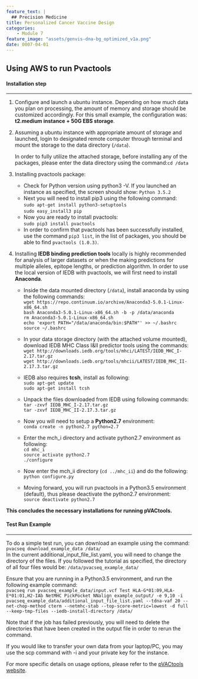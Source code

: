 ```yaml
---
feature_text: |
  ## Precision Medicine
title: Personalized Cancer Vaccine Design
categories:
    - Module 7
feature_image: "assets/genvis-dna-bg_optimized_v1a.png"
date: 0007-04-01
---
```


## Using AWS to run Pvactools 

#### **Installation step**
_____________________

1. Configure and launch a ubuntu instance. Depending on how much data you plan on processing, the amount of memory and storage should be customized accordingly. For this small example, the configuration was: **t2.medium instance + 50G EBS storage**. 

2. Assuming a ubuntu instance with appropriate amount of storage and launched, login to designated remote computer through terminal and mount the storage to the data directory (`/data`).

    In order to fully utilize the attached storage, before installing any of the packages, please enter the data directory using the command:`cd /data`  

3. Installing pvactools package:

    * Check for Python version using python3 -V. If you launched an instance as specified, the screen should show:
    `Python 3.5.2`  
    * Next you will need to install pip3 using the following command:  
    `sudo apt-get install python3-setuptools`  
    `sudo easy_install3 pip`  
    * Now you are ready to install pvactools:  
    `sudo pip3 install pvactools`  
    * In order to confirm that pvactools has been successfully installed, use the command `pip3 list`, in the list of packages, you should be able to find `pvactools (1.0.3)`.  

4. Installing **IEDB binding prediction tools** locally is highly recommended for analysis of larger datasets or when the making predictions for multiple alleles, epitope lengths, or prediction algorithm. In order to use the local version of IEDB with pvactools, we will first need to install **Anaconda**.  
    * Inside the data mounted directory (`/data`), install anaconda by using the following commands:  
    `wget https://repo.continuum.io/archive/Anaconda3-5.0.1-Linux-x86_64.sh`  
    `bash Anaconda3-5.0.1-Linux-x86_64.sh -b -p /data/anaconda`  
    `rm Anaconda3-5.0.1-Linux-x86_64.sh`  
    `echo 'export PATH="/data/anaconda/bin:$PATH"' >> ~/.bashrc`  
    `source ~/.bashrc`

    * In your data storage directory (with the attached volume mounted), download IEDB MHC Class I&II predictor tools using the commands:  
    `wget http://downloads.iedb.org/tools/mhci/LATEST/IEDB_MHC_I-2.17.tar.gz`  
    `wget http://downloads.iedb.org/tools/mhcii/LATEST/IEDB_MHC_II-2.17.3.tar.gz`  

    * IEDB also requires **tcsh**, install as following:  
    `sudo apt-get update`  
    `sudo apt-get install tcsh`  

    * Unpack the files downloaded from IEDB using following commands:  
    `tar -zxvf IEDB_MHC_I-2.17.tar.gz`  
    `tar -zxvf IEDB_MHC_II-2.17.3.tar.gz`  

    * Now you will need to setup a **Python2.7** environment:  
    `conda create -n python2.7 python=2.7`  

    * Enter the mch_i directory and activate python2.7 environment as following:  
    `cd mhc_i`  
    `source activate python2.7`  
    `./configure`  

    * Now enter the mch_ii directory (`cd ../mhc_ii`) and do the following:  
    `python configure.py`  

    * Moving forward, you will run pvactools in a Python3.5 environment (default), thus please deactivate the python2.7 environment:  
    `source deactivate python2.7`

**This concludes the necessary installations for running pVACtools.**

#### **Test Run Example**
__________________________  
To do a simple test run, you can download an example using the command:  
    `pvacseq download_example_data /data/`  
    In the current additional_input_file_list.yaml, you will need to change the directory of the files. If you followed the tutorial as specified, the directory of all four files would be: `/data/pvacseq_example_data/`  

Ensure that you are running in a Python3.5 environment, and run the following example command:  
    `pvacseq run pvacseq_example_data/input.vcf Test HLA-G*01:09,HLA-E*01:01,H2-IAb NetMHC PickPocket NNalign example_output/ -e 9,10 -i pvacseq_example_data/additional_input_file_list.yaml --tdna-vaf 20 --net-chop-method cterm --netmhc-stab --top-score-metric=lowest -d full --keep-tmp-files --iedb-install-directory /data/`  

Note that if the job has failed previously, you will need to delete the directories that have been created in the output file in order to rerun the command.  

If you would like to transfer your own data from your laptop/PC, you may use the scp command with -i and your private key for the instance. 

For more specific details on usage options, please refer to the [pVACtools website](http://pvactools.readthedocs.io/en/latest/pvacseq/run.html). 




